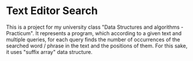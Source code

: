# Text Editor Search

This is a project for my university class "Data Structures and algorithms - Practicum".
It represents a program, which according to a given text and multiple queries, for each query finds the number of occurrences of the searched word / phrase in the text and the positions of them. For this sake, it uses "suffix array" data structure.
